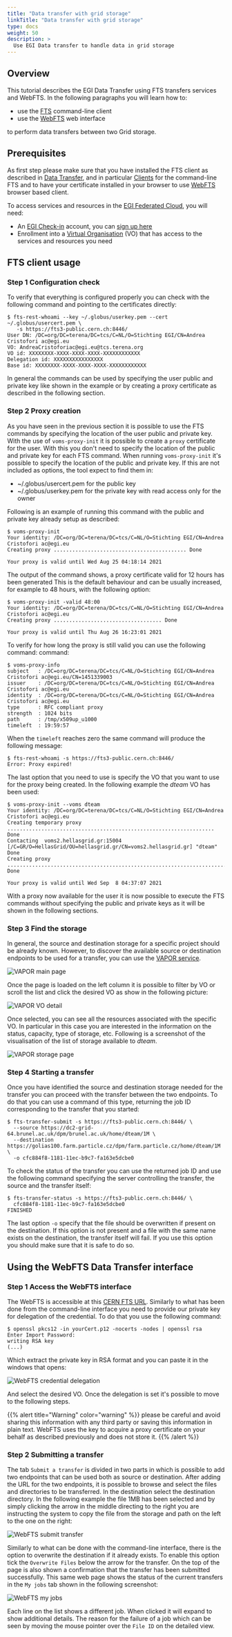 ```yaml
---
title: "Data transfer with grid storage"
linkTitle: "Data transfer with grid storage"
type: docs
weight: 50
description: >
  Use EGI Data transfer to handle data in grid storage
---
```


## Overview

This tutorial describes the EGI Data Transfer using FTS transfers services and
WebFTS. In the following paragraphs you will learn how to:

- use the [FTS](#fts-client-usage) command-line client
- use the [WebFTS](#using-the-webfts-data-transfer-interface) web interface

to perform data transfers between two Grid storage.

## Prerequisites

As first step please make sure that you have installed the FTS client as
described in [Data Transfer](../../data-transfer/), and in particular
[Clients](../../data-transfer/clients/) for the command-line FTS and to have
your certificate installed in your browser to use
[WebFTS](../../data-transfer/webfts/) browser based client.

To access services and resources in the
[EGI Federated Cloud](../../getting-started), you will need:

- An [EGI Check-in](../../check-in) account, you can
  [sign up here](../../check-in/signup)
- Enrollment into a [Virtual Organisation](../../check-in/vos) (VO) that has
  access to the services and resources you need

## FTS client usage

### Step 1 Configuration check

To verify that everything is configured properly you can check with the
following command and pointing to the certificates directly:

```shell
$ fts-rest-whoami --key ~/.globus/userkey.pem --cert ~/.globus/usercert.pem \
   -s https://fts3-public.cern.ch:8446/
User DN: /DC=org/DC=terena/DC=tcs/C=NL/O=Stichting EGI/CN=Andrea Cristofori ac@egi.eu
VO: AndreaCristoforiac@egi.eu@tcs.terena.org
VO id: XXXXXXXX-XXXX-XXXX-XXXX-XXXXXXXXXXXX
Delegation id: XXXXXXXXXXXXXXXX
Base id: XXXXXXXX-XXXX-XXXX-XXXX-XXXXXXXXXXXX
```

In general the commands can be used by specifying the user public and private
key like shown in the example or by creating a proxy certificate as described in
the following section.

### Step 2 Proxy creation

As you have seen in the previous section it is possible to use the FTS commands
by specifying the location of the user public and private key. With the use of
`voms-proxy-init` it is possible to create a `proxy` certificate for the user.
With this you don't need to specify the location of the public and private key
for each FTS command. When running `voms-proxy-init` it's possible to specify
the location of the public and private key. If this are not included as options,
the tool expect to find them in:

- ~/.globus/usercert.pem for the public key
- ~/.globus/userkey.pem for the private key with read access only for the owner

Following is an example of running this command with the public and private key
already setup as described:

```shell
$ voms-proxy-init
Your identity: /DC=org/DC=terena/DC=tcs/C=NL/O=Stichting EGI/CN=Andrea Cristofori ac@egi.eu
Creating proxy ........................................... Done

Your proxy is valid until Wed Aug 25 04:18:14 2021
```

The output of the command shows, a proxy certificate valid for 12 hours has been
generated This is the default behaviour and can be usually increased, for
example to 48 hours, with the following option:

```shell
$ voms-proxy-init -valid 48:00
Your identity: /DC=org/DC=terena/DC=tcs/C=NL/O=Stichting EGI/CN=Andrea Cristofori ac@egi.eu
Creating proxy ................................... Done

Your proxy is valid until Thu Aug 26 16:23:01 2021
```

To verify for how long the proxy is still valid you can use the following
command: command:

```shell
$ voms-proxy-info
subject   : /DC=org/DC=terena/DC=tcs/C=NL/O=Stichting EGI/CN=Andrea Cristofori ac@egi.eu/CN=1451339003
issuer    : /DC=org/DC=terena/DC=tcs/C=NL/O=Stichting EGI/CN=Andrea Cristofori ac@egi.eu
identity  : /DC=org/DC=terena/DC=tcs/C=NL/O=Stichting EGI/CN=Andrea Cristofori ac@egi.eu
type      : RFC compliant proxy
strength  : 1024 bits
path      : /tmp/x509up_u1000
timeleft  : 19:59:57
```

When the `timeleft` reaches zero the same command will produce the following
message:

```shell
$ fts-rest-whoami -s https://fts3-public.cern.ch:8446/
Error: Proxy expired!
```

The last option that you need to use is specify the VO that you want to use for
the proxy being created. In the following example the _dteam_ VO has been used:

```shell
$ voms-proxy-init --voms dteam
Your identity: /DC=org/DC=terena/DC=tcs/C=NL/O=Stichting EGI/CN=Andrea Cristofori ac@egi.eu
Creating temporary proxy ................................................................... Done
Contacting  voms2.hellasgrid.gr:15004 [/C=GR/O=HellasGrid/OU=hellasgrid.gr/CN=voms2.hellasgrid.gr] "dteam" Done
Creating proxy .............................................................................. Done

Your proxy is valid until Wed Sep  8 04:37:07 2021
```

With a proxy now available for the user it is now possible to execute the FTS
commands without specifying the public and private keys as it will be shown in
the following sections.

### Step 3 Find the storage

In general, the source and destination storage for a specific project should be
already known. However, to discover the available source or destination
endpoints to be used for a transfer, you can use the
[VAPOR service](https://operations-portal.egi.eu/vapor/resources/GL2ResVO).

![VAPOR main page](VAPOR-home.png)

Once the page is loaded on the left column it is possible to filter by VO or
scroll the list and click the desired VO as show in the following picture:

![VAPOR VO detail](VAPOR-VO_detail.png)

Once selected, you can see all the resources associated with the specific VO. In
particular in this case you are interested in the information on the status,
capacity, type of storage, etc. Following is a screenshot of the visualisation
of the list of storage available to _dteam_.

![VAPOR storage page](VAPOR-storage.png)

### Step 4 Starting a transfer

Once you have identified the source and destination storage needed for the
transfer you can proceed with the transfer between the two endpoints. To do that
you can use a command of this type, returning the job ID corresponding to the
transfer that you started:

```shell
$ fts-transfer-submit -s https://fts3-public.cern.ch:8446/ \
  --source https://dc2-grid-64.brunel.ac.uk/dpm/brunel.ac.uk/home/dteam/1M \
  --destination https://golias100.farm.particle.cz/dpm/farm.particle.cz/home/dteam/1M \
  -o cfc884f8-1181-11ec-b9c7-fa163e5dcbe0
```

To check the status of the transfer you can use the returned job ID and use the
following command specifying the server controlling the transfer, the source and
the transfer itself:

```shell
$ fts-transfer-status -s https://fts3-public.cern.ch:8446/ \
  cfc884f8-1181-11ec-b9c7-fa163e5dcbe0
FINISHED
```

The last option `-o` specify that the file should be overwritten if present on
the destination. If this option is not present and a file with the same name
exists on the destination, the transfer itself will fail. If you use this option
you should make sure that it is safe to do so.

## Using the WebFTS Data Transfer interface

### Step 1 Access the WebFTS interface

The WebFTS is accessible at this [CERN FTS URL](https://webfts.cern.ch/).
Similarly to what has been done from the command-line interface you need to
provide our private key for delegation of the credential. To do that you use the
following command:

```shell
$ openssl pkcs12 -in yourCert.p12 -nocerts -nodes | openssl rsa
Enter Import Password:
writing RSA key
(...)
```

Which extract the private key in RSA format and you can paste it in the windows
that opens:

![WebFTS credential delegation](WebFTS-credential_delegation.png)

And select the desired VO. Once the delegation is set it's possible to move to
the following steps.

{{% alert title="Warning" color="warning" %}} please be careful and avoid
sharing this information with any third party or saving this information in
plain text. WebFTS uses the key to acquire a proxy certificate on your behalf as
described previously and does not store it. {{% /alert %}}

### Step 2 Submitting a transfer

The tab `Submit a transfer` is divided in two parts in which is possible to add
two endpoints that can be used both as source or destination. After adding the
URL for the two endpoints, it is possible to browse and select the files and
directories to be transferred. In the destination select the destination
directory. In the following example the file 1MB has been selected and by simply
clicking the arrow in the middle directing to the right you are instructing the
system to copy the file from the storage and path on the left to the one on the
right:

![WebFTS submit transfer](WebFTS-submit_transfer.png)

Similarly to what can be done with the command-line interface, there is the
option to overwrite the destination if it already exists. To enable this option
tick the `Overwrite Files` below the arrow for the transfer. On the top of the
page is also shown a confirmation that the transfer has been submitted
successfully. This same web page shows the status of the current transfers in
the `My jobs` tab shown in the following screenshot:

![WebFTS my jobs](WebFTS-my_jobs.png)

Each line on the list shows a different job. When clicked it will expand to show
additional details. The reason for the failure of a job which can be seen by
moving the mouse pointer over the `File ID` on the detailed view.
